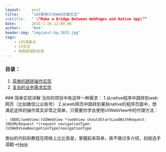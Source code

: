 ```yaml
---
layout:     post
title:      "iOS使用JS与Web页面交互”
subtitle:   " \”Make a Bridge Between WebPages and Native App\””
date:       2016-1-26 12:00:00
author:     "Wxk"
header-img: "img/post-bg-2015.jpg"
tags:
	- iOS技能点
	- JS交互
	- 网易新闻的实现
---
```


### 目录：
1. [简单的跳转操作实现][1]
2. [复杂的业务需求实现][2]



<p id = "simple"></p>
### 简单实现详解
当你的项目中有这样一种需求： 1.从native程序中跳转到web网页（比如微信公众账号） 2.从web网页中跳转到某些native的程序页面中，想满足这样的操作其实非常之简单，只需要你学会使用UIWebView中的代理方法：

`- (BOOL)webView:(UIWebView *)webView shouldStartLoadWithRequest:(NSURLRequest *)request navigationType:(UIWebViewNavigationType)navigationType`

类似的代码和教程在网络上比比皆是，掌握起来简单，故不做过多介绍，初级选手请戳→[Here][3]

<p id = "complicate"></p>

[1]:	#simple
[2]:	#complicate
[3]:	http://www.jianshu.com/p/d83b824d8b24